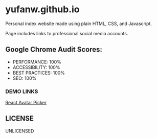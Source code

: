 # yufanw.github.io

Personal index website made using plain HTML, CSS, and Javascript. 

Page includes links to professional social media accounts.

Google Chrome Audit Scores:
----
 - PERFORMANCE: 100%
 - ACCESSIBILITY: 100%
 - BEST PRACTICES: 100%
 - SEO: 100%

### DEMO LINKS
[React Avatar Picker](https://yufanw.github.io/React-Avatar-Picker)

LICENSE
----
UNLICENSED

